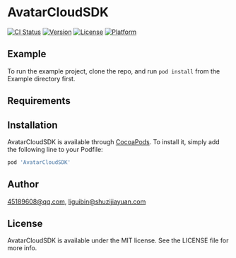 # AvatarCloudSDK

[![CI Status](https://img.shields.io/travis/45189608@qq.com/AvatarCloudSDK.svg?style=flat)](https://travis-ci.org/45189608@qq.com/AvatarCloudSDK)
[![Version](https://img.shields.io/cocoapods/v/AvatarCloudSDK.svg?style=flat)](https://cocoapods.org/pods/AvatarCloudSDK)
[![License](https://img.shields.io/cocoapods/l/AvatarCloudSDK.svg?style=flat)](https://cocoapods.org/pods/AvatarCloudSDK)
[![Platform](https://img.shields.io/cocoapods/p/AvatarCloudSDK.svg?style=flat)](https://cocoapods.org/pods/AvatarCloudSDK)

## Example

To run the example project, clone the repo, and run `pod install` from the Example directory first.

## Requirements

## Installation

AvatarCloudSDK is available through [CocoaPods](https://cocoapods.org). To install
it, simply add the following line to your Podfile:

```ruby
pod 'AvatarCloudSDK'
```

## Author

45189608@qq.com, liguibin@shuzijiayuan.com

## License

AvatarCloudSDK is available under the MIT license. See the LICENSE file for more info.
